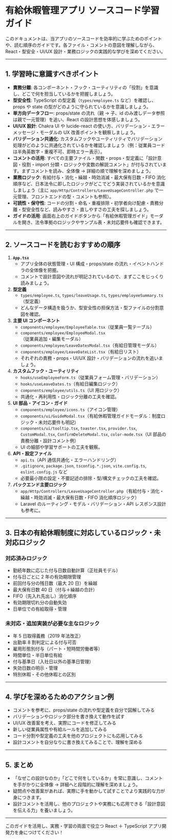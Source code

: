 # 有給休暇管理アプリ ソースコード学習ガイド

このドキュメントは、当アプリのソースコードを効率的に学ぶためのポイントや、読む順序のガイドです。各ファイル・コメントの意図を理解しながら、React・型安全・UI/UX 設計・業務ロジックの実践的な学びを深めてください。

---

## 1. 学習時に意識すべきポイント

- **責務分離**: 各コンポーネント・フック・ユーティリティの「役割」を意識し、どこで何を担当しているかを把握しましょう。
- **型安全性**: TypeScript の型定義（`types/employee.ts` など）を確認し、props や state の型がどのように守られているかを意識しましょう。
- **単方向データフロー**: props/state の流れ（親 → 子、id のみ渡しデータ参照は親で一元管理）を追い、React の設計思想を体感しましょう。
- **UI/UX 設計**: Chakra UI や lucide-react の使い方、バリデーション・エラーメッセージ・モーダルの UX 改善ポイントを観察しましょう。
- **バリデーション共通化**: カスタムフックやユーティリティでバリデーション処理がどのように共通化されているかを確認しましょう（例：従業員コードは半角英数字・重複不可、即時エラー表示）。
- **コメントの活用**: すべての主要ファイル・関数・props・型定義に「設計意図・役割・import 分類・ロジックや変数の解説コメント」が付与されています。まずコメントを読み、全体像 → 詳細の順で理解を深めましょう。
- **業務ロジック**: 有給付与・消化・繰越・時効消滅・最大保有日数・FIFO 消化順序など、日本法令に即したロジックがどこでどう実装されているかを意識しましょう（主に `app/Http/Controllers/LeaveUsageController.php` で一元管理、フロントエンドの型・コメントも参照）。
- **可読性・保守性**: コードの分割・命名・重複排除・初学者向け配慮・責務分離・型安全性など、読みやすさ・直しやすさの工夫を探しましょう。
- **ガイドの活用**: 画面右上のガイドボタンから「有給休暇管理ガイド」モーダルを開き、法令準拠のロジックやサンプル表・未対応要件も確認できます。

---

## 2. ソースコードを読むおすすめの順序

1. **`App.tsx`**
   - アプリ全体の状態管理・UI 構成・props/state の流れ・イベントハンドラの全体像を把握。
   - コメントで設計意図や流れが明記されているので、まずここをじっくり読みましょう。
2. **型定義**
   - `types/employee.ts`, `types/leaveUsage.ts`, `types/employeeSummary.ts`（型定義）
   - どんなデータ構造を扱うか、型安全性の担保方法・型ファイルの分割意図を確認。
3. **主要 UI コンポーネント**
   - `components/employee/EmployeeTable.tsx`（従業員一覧テーブル）
   - `components/employee/EmployeeModal.tsx`（従業員追加・編集モーダル）
   - `components/employee/LeaveDatesModal.tsx`（有給日管理モーダル）
   - `components/employee/LeaveDateList.tsx`（有給日リスト）
   - それぞれの責務・props・UI/UX 設計・バリデーションの流れを追いましょう。
4. **カスタムフック・ユーティリティ**
   - `hooks/useEmployeeForm.ts`（従業員フォーム管理・バリデーション）
   - `hooks/useLeaveDates.ts`（有給日編集ロジック）
   - `components/employee/utils.ts`（UI 用ロジック）
   - 共通化・再利用性・ロジック分離の工夫を確認。
5. **UI 部品・アイコン・ガイド**
   - `components/employee/icons.ts`（アイコン管理）
   - `components/ui/GuideModal.tsx`（有給休暇管理ガイドモーダル：制度ロジック・未対応要件も明記）
   - `components/ui/tooltip.tsx`, `toaster.tsx`, `provider.tsx`, `CustomModal.tsx`, `ConfirmDeleteModal.tsx`, `color-mode.tsx`（UI 部品の責務分離・設計コメント例）
   - UI の細部や学習サポートの工夫を観察。
6. **API・設定ファイル**
   - `api.ts`（API 通信共通化・エラーハンドリング）
   - `.gitignore`, `package.json`, `tsconfig.*.json`, `vite.config.ts`, `eslint.config.js` など
   - 必要最小限の設定・不要記述の排除・型/構文チェックの工夫を確認。
7. **バックエンド主要ロジック**
   - `app/Http/Controllers/LeaveUsageController.php`（有給付与・消化・繰越・時効消滅・最大保有日数・FIFO 消化順序ロジック）
   - Laravel のルーティング・モデル・バリデーション・API レスポンス設計も参考に。

---

## 3. 日本の有給休暇制度に対応しているロジック・未対応ロジック

### 対応済みロジック

- 勤続年数に応じた付与日数自動計算（正社員モデル）
- 付与日ごとに 2 年の有効期限管理
- 前回付与分の残日数（最大 20 日）を繰越
- 最大保有日数 40 日（付与＋繰越の合計）
- FIFO（先入れ先出し）消化順序
- 有効期限切れ分の自動失効
- 日単位での有給取得・管理

### 未対応・追加実装が必要な主なロジック

- 年 5 日取得義務（2019 年法改正）
- 出勤率 8 割判定による付与可否
- 雇用形態別付与（パート・短時間労働者等）
- 時間単位・半日単位有給
- 付与基準日（入社日以外の基準日管理）
- 失効日数の明示・管理
- 特別休暇・その他休暇との区別

---

## 4. 学びを深めるためのアクション例

- コメントを参考に、props/state の流れや型定義を自分で図解してみる
- バリデーションやロジック部分を書き換えて動作を試す
- UI/UX 改善案を考え、実際にコードを修正してみる
- 新しい従業員属性や有給ルールを追加してみる
- コード分割や型定義の工夫を他のプロジェクトにも応用してみる
- 設計コメントを自分なりに書き換えてみることで、理解を深める

---

## 5. まとめ

- 「なぜこの設計なのか」「どこで何をしているか」を常に意識し、コメントを手がかりに全体像 → 詳細へと段階的に理解を深めましょう。
- 疑問点や改善案があれば、実際に手を動かして試すことでより実践的な力が身につきます。
- 設計コメントを活用し、他のプロジェクトや実務にも応用できる「設計意図を伝える力」を養いましょう。

---

このガイドを活用し、実務・学習の両面で役立つ React ＋ TypeScript アプリ開発力を身につけてください！

